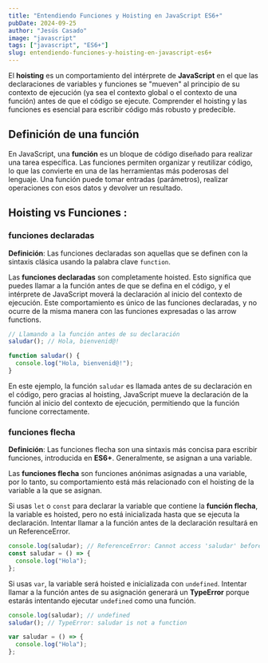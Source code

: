 ```yaml
---
title: "Entendiendo Funciones y Hoisting en JavaScript ES6+"
pubDate: 2024-09-25
author: "Jesús Casado"
image: "javascript"
tags: ["javascript", "ES6+"]
slug: entendiendo-funciones-y-hoisting-en-javascript-es6+
---
```


El **hoisting** es un comportamiento del intérprete de **JavaScript** en el que las declaraciones de variables y funciones se "mueven" al principio de su contexto de ejecución (ya sea el contexto global o el contexto de una función) antes de que el código se ejecute. Comprender el hoisting y las funciones es esencial para escribir código más robusto y predecible.

## Definición de una función

En JavaScript, una **función** es un bloque de código diseñado para realizar una tarea específica. Las funciones permiten organizar y reutilizar código, lo que las convierte en una de las herramientas más poderosas del lenguaje. Una función puede tomar entradas (parámetros), realizar operaciones con esos datos y devolver un resultado.

## Hoisting vs Funciones :

### funciones declaradas

**Definición**: Las funciones declaradas son aquellas que se definen con la sintaxis clásica usando la palabra clave `function`.

Las **funciones declaradas** son completamente hoisted. Esto significa que puedes llamar a la función antes de que se defina en el código, y el intérprete de JavaScript moverá la declaración al inicio del contexto de ejecución. Este comportamiento es único de las funciones declaradas, y no ocurre de la misma manera con las funciones expresadas o las arrow functions.

```javascript
// Llamando a la función antes de su declaración
saludar(); // Hola, bienvenid@!

function saludar() {
  console.log("Hola, bienvenid@!");
}
```

En este ejemplo, la función `saludar` es llamada antes de su declaración en el código, pero gracias al hoisting, JavaScript mueve la declaración de la función al inicio del contexto de ejecución, permitiendo que la función funcione correctamente.

### funciones flecha

**Definición**: Las funciones flecha son una sintaxis más concisa para escribir funciones, introducida en **ES6+**. Generalmente, se asignan a una variable.

Las **funciones flecha** son funciones anónimas asignadas a una variable, por lo tanto, su comportamiento está más relacionado con el hoisting de la variable a la que se asignan.

Si usas `let` o `const` para declarar la variable que contiene la **función flecha**, la variable es hoisted, pero no está inicializada hasta que se ejecuta la declaración. Intentar llamar a la función antes de la declaración resultará en un ReferenceError.

```javascript
console.log(saludar); // ReferenceError: Cannot access 'saludar' before initialization
const saludar = () => {
  console.log("Hola");
};
```

Si usas `var`, la variable será hoisted e inicializada con `undefined`. Intentar llamar a la función antes de su asignación generará un **TypeError** porque estarás intentando ejecutar `undefined` como una función.

```javascript
console.log(saludar); // undefined
saludar(); // TypeError: saludar is not a function

var saludar = () => {
  console.log("Hola");
};
```
